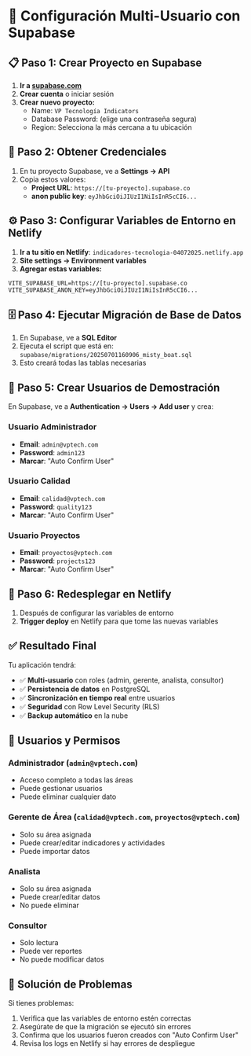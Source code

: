 # 🔧 Configuración Multi-Usuario con Supabase

## 📋 Paso 1: Crear Proyecto en Supabase

1. **Ir a [supabase.com](https://supabase.com)**
2. **Crear cuenta** o iniciar sesión
3. **Crear nuevo proyecto:**
   - Name: `VP Tecnología Indicators`
   - Database Password: (elige una contraseña segura)
   - Region: Selecciona la más cercana a tu ubicación

## 🔑 Paso 2: Obtener Credenciales

1. En tu proyecto Supabase, ve a **Settings → API**
2. Copia estos valores:
   - **Project URL**: `https://[tu-proyecto].supabase.co`
   - **anon public key**: `eyJhbGciOiJIUzI1NiIsInR5cCI6...`

## ⚙️ Paso 3: Configurar Variables de Entorno en Netlify

1. **Ir a tu sitio en Netlify**: `indicadores-tecnologia-04072025.netlify.app`
2. **Site settings → Environment variables**
3. **Agregar estas variables:**

```
VITE_SUPABASE_URL=https://[tu-proyecto].supabase.co
VITE_SUPABASE_ANON_KEY=eyJhbGciOiJIUzI1NiIsInR5cCI6...
```

## 🗄️ Paso 4: Ejecutar Migración de Base de Datos

1. En Supabase, ve a **SQL Editor**
2. Ejecuta el script que está en: `supabase/migrations/20250701160906_misty_boat.sql`
3. Esto creará todas las tablas necesarias

## 👥 Paso 5: Crear Usuarios de Demostración

En Supabase, ve a **Authentication → Users → Add user** y crea:

### Usuario Administrador
- **Email**: `admin@vptech.com`
- **Password**: `admin123`
- **Marcar**: "Auto Confirm User"

### Usuario Calidad
- **Email**: `calidad@vptech.com`
- **Password**: `quality123`
- **Marcar**: "Auto Confirm User"

### Usuario Proyectos
- **Email**: `proyectos@vptech.com`
- **Password**: `projects123`
- **Marcar**: "Auto Confirm User"

## 🔄 Paso 6: Redesplegar en Netlify

1. Después de configurar las variables de entorno
2. **Trigger deploy** en Netlify para que tome las nuevas variables

## ✅ Resultado Final

Tu aplicación tendrá:
- ✅ **Multi-usuario** con roles (admin, gerente, analista, consultor)
- ✅ **Persistencia de datos** en PostgreSQL
- ✅ **Sincronización en tiempo real** entre usuarios
- ✅ **Seguridad** con Row Level Security (RLS)
- ✅ **Backup automático** en la nube

## 🎯 Usuarios y Permisos

### Administrador (`admin@vptech.com`)
- Acceso completo a todas las áreas
- Puede gestionar usuarios
- Puede eliminar cualquier dato

### Gerente de Área (`calidad@vptech.com`, `proyectos@vptech.com`)
- Solo su área asignada
- Puede crear/editar indicadores y actividades
- Puede importar datos

### Analista
- Solo su área asignada
- Puede crear/editar datos
- No puede eliminar

### Consultor
- Solo lectura
- Puede ver reportes
- No puede modificar datos

## 🔧 Solución de Problemas

Si tienes problemas:
1. Verifica que las variables de entorno estén correctas
2. Asegúrate de que la migración se ejecutó sin errores
3. Confirma que los usuarios fueron creados con "Auto Confirm User"
4. Revisa los logs en Netlify si hay errores de despliegue